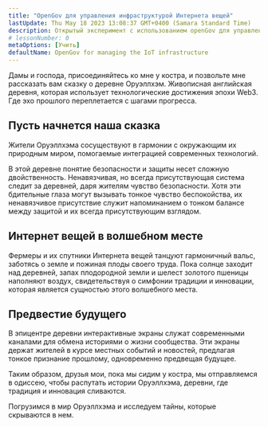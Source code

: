 ```yaml
---
title: "OpenGov для управления инфраструктурой Интернета вещей"
lastUpdate: Thu May 18 2023 13:08:37 GMT+0400 (Samara Standard Time)
description: Открытый эксперимент с использованием openGov для управления инфраструктурой Интернета вещей небольшой английской деревни.
# lessonNumber: 0
metaOptions: [Учить]
defaultName: OpenGov for managing the IoT infrastructure
---
```


<LessonVideo :videos="[{src: 'https://crustipfs.info/ipfs/QmXBrymdTnMPDDxqjxFW6ciKayeCM9VaQVru895xtqjFQn', type: 'webm'}]" />

<RoboAcademyText fWeight="500">
Дамы и господа, присоединяйтесь ко мне у костра, и позвольте мне рассказать вам сказку о деревне Оруэллхэм. Живописная английская деревня, которая использует технологические достижения эпохи Web3. Где эхо прошлого переплетается с шагами прогресса.
</RoboAcademyText>

## Пусть начнется наша сказка

Жители Оруэллхэма сосуществуют в гармонии с окружающим их природным миром, помогаемые интеграцией современных технологий.

В этой деревне понятие безопасности и защиты несет сложную двойственность. Ненавязчивая, но всегда присутствующая система следит за деревней, даря жителям чувство безопасности. Хотя эти бдительные глаза могут вызывать тонкое чувство беспокойства, их ненавязчивое присутствие служит напоминанием о тонком балансе между защитой и их всегда присутствующим взглядом.

## Интернет вещей в волшебном месте

Фермеры и их спутники Интернета вещей танцуют гармоничный вальс, заботясь о земле и пожиная плоды своего труда. Пока солнце заходит над деревней, запах плодородной земли и шелест золотого пшеницы наполняют воздух, свидетельствуя о симфонии традиции и инновации, которая является сущностью этого волшебного места.

## Предвестие будущего

В эпицентре деревни интерактивные экраны служат современными каналами для обмена историями о жизни сообщества. Эти экраны держат жителей в курсе местных событий и новостей, предлагая тонкое признание прошлому, одновременно предвещая будущее.

<RoboAcademyText>
Таким образом, друзья мои, пока мы сидим у костра, мы отправляемся в одиссею, чтобы распутать истории Оруэллхэма, деревни, где традиция и инновация сливаются.

Погрузимся в мир Оруэллхэма и исследуем тайны, которые скрываются в нем.
</RoboAcademyText>